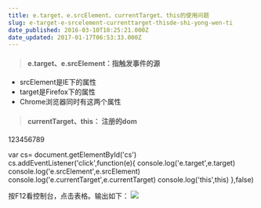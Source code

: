 ```yaml
---
title: e.target、e.srcElement、currentTarget、this的使用问题
slug: e-target-e-srcelement-currenttarget-thisde-shi-yong-wen-ti
date_published: 2016-03-10T10:25:21.000Z
date_updated: 2017-01-17T06:53:33.000Z
---
```


> #### e.target、e.srcElement：指触发事件的源

- srcElement是IE下的属性
- target是Firefox下的属性
- Chrome浏览器同时有这两个属性

> #### currentTarget、this： 注册的dom

123456789
    <script>
      var cs=  document.getElementById('cs')
        cs.addEventListener('click',function(e){
            console.log('e.target',e.target)
            console.log('e.srcElement',e.srcElement)
            console.log('e.currentTarget',e.currentTarget)
            console.log('this',this)
        },false)
    </script>
    

  var cs=  document.getElementById('cs')
    cs.addEventListener('click',function(e){
        console.log('e.target',e.target)
        console.log('e.srcElement',e.srcElement)
        console.log('e.currentTarget',e.currentTarget)
        console.log('this',this)
    },false)

按F12看控制台，点击表格。输出如下：
![](/content/images/2016/03/-5JR6-GOG2-0U--QLP-EJ93.png)

